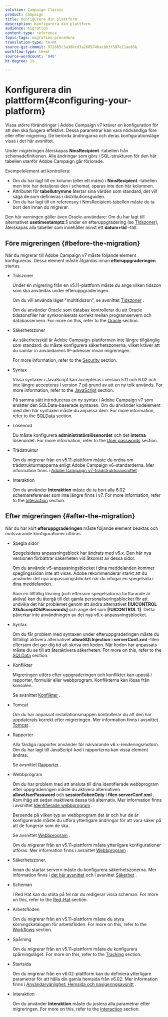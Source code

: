 ```yaml
---
solution: Campaign Classic
product: campaign
title: Konfigurera din plattform
description: Konfigurera din plattform
audience: migration
content-type: reference
topic-tags: migration-procedure
translation-type: tm+mt
source-git-commit: 972885c3a38bcd3a260574bacbb3f507e11ae05b
workflow-type: tm+mt
source-wordcount: '940'
ht-degree: 1%

---
```



# Konfigurera din plattform{#configuring-your-platform}

Vissa större förändringar i Adobe Campaign v7 kräver en konfiguration för att den ska fungera effektivt. Dessa parametrar kan vara nödvändiga före eller efter migrering. De berörda ändringarna och deras konfigurationsläge visas i det här avsnittet.

Under migreringen återskapas **NmsRecipient** -tabellen från schemadefinitionen. Alla ändringar som görs i SQL-strukturen för den här tabellen utanför Adobe Campaign går förlorade.

Exempelelement att kontrollera:

* Om du har lagt till en kolumn (eller ett index) i **NmsRecipient** -tabellen men inte har detaljerat den i schemat, sparas inte den här kolumnen.
* Attributet för **tabellutrymme** återtar sina värden som standard, det vill säga de som definieras i distributionsguiden.
* Om du har lagt till en referensvy i NmsRecipient-tabellen måste du ta bort den innan du migrerar.

Den här varningen gäller även Oracle-användare: Om du har lagt till alternativet **usetimestamptz:1** under en efteruppgradering (se [Tidszoner](../../migration/using/general-configurations.md#time-zones)), återskapas alla tabeller som innehåller minst ett **datum+tid** -fält.

## Före migreringen {#before-the-migration}

När du migrerar till Adobe Campaign v7 måste följande element konfigureras. Dessa element måste åtgärdas innan **efteruppgraderingen** startas.

* Tidszoner

   Under en migrering från en v5.11-plattform måste du ange vilken tidszon som ska användas under efteruppgraderingen.

   Om du vill använda läget &quot;multitidszon&quot;, se avsnittet [Tidszoner](../../migration/using/general-configurations.md#time-zones) .

   Om du använder Oracle som databas kontrollerar du att Oracle tidszonsfiler har synkroniserats korrekt mellan programservern och databasservern. For more on this, refer to the [Oracle](../../migration/using/general-configurations.md#oracle) section.

* Säkerhetszoner

   Av säkerhetsskäl är Adobe Campaign-plattformen inte längre tillgänglig som standard: du måste konfigurera säkerhetszonerna, vilket kräver att du samlar in användarens IP-adresser innan migreringen.

   For more information, refer to the [Security](../../migration/using/general-configurations.md#security) section.

* Syntax

   Vissa syntaxer i JavaScript kan accepteras i version 5.11 och 6.02 och inte längre accepteras i version 7 på grund av att en ny tolk används. For more information, refer to the [JavaScript](../../migration/using/general-configurations.md#javascript) section.

   På samma sätt introduceras en ny syntax i Adobe Campaign v7 som ersätter den SQLData-baserade syntaxen. Om du använder kodelement med den här syntaxen måste du anpassa dem. For more information, refer to the [SQLData](../../migration/using/general-configurations.md#sqldata) section.

* Lösenord

   Du måste konfigurera **administratörslösenordet** och det **interna** lösenordet. For more information, refer to the [User passwords](../../migration/using/before-starting-migration.md#user-passwords) section.

* Trädstruktur

   Om du migrerar från en v5.11-plattform måste du ordna om trädstrukturmapparna enligt Adobe Campaign v6-standarderna. Mer information finns i [Adobe Campaign v7-trädstrukturavsnittet](../../migration/using/specific-configurations-in-v5-11.md#campaign-vseven-tree-structure) .

* Interaktion

   Om du använder **Interaktion** måste du ta bort alla 6.02 schemareferenser som inte längre finns i v7. For more information, refer to the [Interaction](../../migration/using/general-configurations.md#interaction) section.

## Efter migreringen {#after-the-migration}

När du har kört **efteruppgraderingen** måste följande element beaktas och motsvarande konfigurationer utföras.

* Spegla sidor

   Spegelsidans anpassningsblock har ändrats med v6.x. Den här nya versionen förbättrar säkerheten vid åtkomst av dessa sidor.

   Om du använde v5-anpassningsblocket i dina meddelanden kommer speglingssidan inte att visas. Adobe rekommenderar starkt att du använder det nya anpassningsblocket när du infogar en spegelsida i dina meddelanden.

   Som en tillfällig lösning (och eftersom spegelsidorna fortfarande är aktiva) kan du återgå till det gamla personaliseringsblocket för att undvika det här problemet genom att ändra alternativet **[!UICONTROL XtkAcceptOldPasswords]** och ange det som **[!UICONTROL 1]**. Detta påverkar inte användningen av det nya v6.x-anpassningsblocket.

* Syntax

   Om du får problem med syntaxen under efteruppgraderingen måste du tillfälligt aktivera alternativet **allowSQLInjection** i **serverConf.xml** -filen eftersom det ger dig tid att skriva om koden. När koden har anpassats måste du se till att återaktivera säkerheten. For more on this, refer to the [SQLData](../../migration/using/general-configurations.md#sqldata) section.

* Konflikter

   Migreringen utförs efter uppgraderingen och konflikter kan uppstå i rapporter, formulär eller webbprogram. Konflikterna kan lösas från konsolen.

   Se avsnittet [Konflikter](../../migration/using/general-configurations.md#conflicts) .

* Tomcat

   Om du har anpassat installationsmappen kontrollerar du att den har uppdaterats korrekt efter migreringen. Mer information finns i avsnittet [Tomcat](../../migration/using/general-configurations.md#tomcat) .

* Rapporter

   Alla färdiga rapporter använder för närvarande v6.x-renderingsmotorn. Om du har lagt till JavaScript-kod i rapporterna kan vissa element ändras.

   Se avsnittet [Rapporter](../../migration/using/general-configurations.md#reports) .

* Webbprogram

   Om du har problem med att ansluta till dina identifierade webbprogram efter uppgraderingen måste du aktivera alternativen **allowUserPassword** och **sessionTokenOnly** i **filen serverConf.xml** . Kom ihåg att sedan inaktivera dessa två alternativ. Mer information finns i avsnittet [Identifierade webbprogram](../../migration/using/general-configurations.md#identified-web-applications) .

   Beroende på vilken typ av webbprogram det är och hur de är konfigurerade måste du utföra ytterligare ändringar för att vara säker på att de fungerar som de ska.

   Se avsnittet [Webbprogram](../../migration/using/general-configurations.md#web-applications) .

   Om du migrerar från en v5.11-plattform måste ytterligare konfigurationer utföras: Mer information finns i avsnittet [Webbprogram](../../migration/using/specific-configurations-in-v5-11.md#web-applications) .

* Säkerhetszoner.

   Innan du startar servern måste du konfigurera säkerhetszonerna. Mer information finns i [det här avsnittet](../../installation/using/configuring-campaign-server.md#defining-security-zones) och i avsnittet [Säkerhet](../../migration/using/general-configurations.md#security) .

* Scheman

   I Red Hat kan du stöta på fel när du redigerar vissa scheman. For more on this, refer to the [Red-Hat](../../migration/using/general-configurations.md#red-hat) section.

* Arbetsflöden

   Om du migrerar från en v5.11-plattform måste du styra körningskatalogen för arbetsflöden. For more on this, refer to the [Workflows](../../migration/using/specific-configurations-in-v5-11.md#workflows) section.

* Spårning

   Om du migrerar från en v5.11-plattform måste du konfigurera spårningsläget. For more on this, refer to the [Tracking](../../migration/using/specific-configurations-in-v5-11.md#tracking) section.

* Startsida

   Om du migrerar från en v6.02-plattform kan du definiera ytterligare parametrar för att hålla din gamla hemsida från v6.02. Mer information finns i [Användarvänlighet: Hemsida och navigeringsavsnitt](../../migration/using/specific-configurations-in-v6-02.md#user-friendliness--home-page-and-navigation) .

* Interaktion

   Om du använder **Interaktion** måste du justera alla parametrar efter migreringen. For more on this, refer to the [Interaction](../../migration/using/general-configurations.md#interaction) section.

